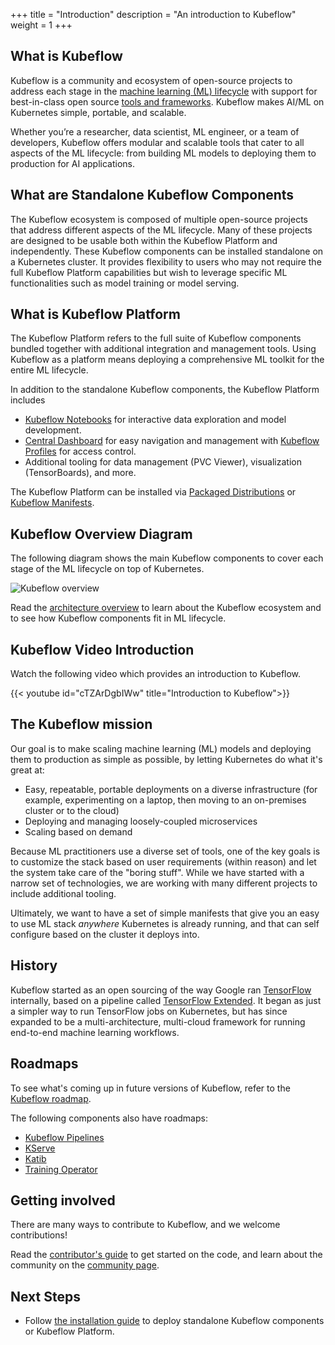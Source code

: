 +++
title = "Introduction"
description = "An introduction to Kubeflow"
weight = 1
+++

## What is Kubeflow

Kubeflow is a community and ecosystem of open-source projects to address each stage in the
[machine learning (ML) lifecycle](/docs/started/architecture/#kubeflow-components-in-the-ml-lifecycle)
with support for best-in-class open source
[tools and frameworks](/docs/started/architecture/#kubeflow-ecosystem). Kubeflow makes AI/ML
on Kubernetes simple, portable, and scalable.

Whether you’re a researcher, data scientist, ML engineer, or a team of developers, Kubeflow offers
modular and scalable tools that cater to all aspects of the ML lifecycle: from building ML models to
deploying them to production for AI applications.

## What are Standalone Kubeflow Components

The Kubeflow ecosystem is composed of multiple open-source projects that address different aspects
of the ML lifecycle. Many of these projects are designed to be usable both within the
Kubeflow Platform and independently. These Kubeflow components can be installed standalone on a
Kubernetes cluster. It provides flexibility to users who may not require the full Kubeflow Platform
capabilities but wish to leverage specific ML functionalities such as model training or model serving.

## What is Kubeflow Platform

The Kubeflow Platform refers to the full suite of Kubeflow components bundled together with
additional integration and management tools. Using Kubeflow as a platform means deploying a
comprehensive ML toolkit for the entire ML lifecycle.

In addition to the standalone Kubeflow components, the Kubeflow Platform includes

- [Kubeflow Notebooks](/docs/components/notebooks/overview) for interactive data exploration and
  model development.
- [Central Dashboard](/docs/components/central-dash/overview/) for easy navigation and management
  with [Kubeflow Profiles](/docs/components/central-dash/profiles/) for access control.
- Additional tooling for data management (PVC Viewer), visualization (TensorBoards), and more.

The Kubeflow Platform can be installed via
[Packaged Distributions](/docs/started/installing-kubeflow/#packaged-distributions) or
[Kubeflow Manifests](/docs/started/installing-kubeflow/#kubeflow-manifests).

## Kubeflow Overview Diagram

The following diagram shows the main Kubeflow components to cover each stage of the ML lifecycle
on top of Kubernetes.

<img src="/docs/started/images/kubeflow-intro-diagram.drawio.svg"
  alt="Kubeflow overview"
  class="mt-3 mb-3">

Read the [architecture overview](/docs/started/architecture/) to learn about the Kubeflow ecosystem
and to see how Kubeflow components fit in ML lifecycle.

## Kubeflow Video Introduction

Watch the following video which provides an introduction to Kubeflow.

{{< youtube id="cTZArDgbIWw" title="Introduction to Kubeflow">}}

## The Kubeflow mission

Our goal is to make scaling machine learning (ML) models and deploying them to
production as simple as possible, by letting Kubernetes do what it's great at:

- Easy, repeatable, portable deployments on a diverse infrastructure
  (for example, experimenting on a laptop, then moving to an on-premises
  cluster or to the cloud)
- Deploying and managing loosely-coupled microservices
- Scaling based on demand

Because ML practitioners use a diverse set of tools, one of the key goals is to
customize the stack based on user requirements (within reason) and let the
system take care of the "boring stuff". While we have started with a narrow set
of technologies, we are working with many different projects to include
additional tooling.

Ultimately, we want to have a set of simple manifests that give you an easy to
use ML stack _anywhere_ Kubernetes is already running, and that can self
configure based on the cluster it deploys into.

## History

Kubeflow started as an open sourcing of the way Google ran [TensorFlow](https://www.tensorflow.org/) internally, based on a pipeline called [TensorFlow Extended](https://www.tensorflow.org/tfx/).
It began as just a simpler way to run TensorFlow jobs on Kubernetes, but has since expanded to be a multi-architecture, multi-cloud framework for running end-to-end machine learning workflows.

## Roadmaps

To see what's coming up in future versions of Kubeflow, refer to the [Kubeflow roadmap](https://github.com/kubeflow/kubeflow/blob/master/ROADMAP.md).

The following components also have roadmaps:

- [Kubeflow Pipelines](https://github.com/kubeflow/pipelines/blob/master/ROADMAP.md)
- [KServe](https://github.com/kserve/kserve/blob/master/ROADMAP.md)
- [Katib](https://github.com/kubeflow/katib/blob/master/ROADMAP.md)
- [Training Operator](https://github.com/kubeflow/training-operator/blob/master/ROADMAP.md)

## Getting involved

There are many ways to contribute to Kubeflow, and we welcome contributions!

Read the [contributor's guide](/docs/about/contributing/) to get started on the code, and learn about the community on the [community page](/docs/about/community/).

## Next Steps

- Follow [the installation guide](/docs/started/installing-kubeflow) to deploy standalone
  Kubeflow components or Kubeflow Platform.
